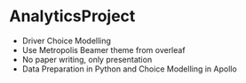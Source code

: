 # AnalyticsProject
* Driver Choice Modelling 
* Use Metropolis Beamer theme from overleaf
* No paper writing, only presentation
* Data Preparation in Python and Choice Modelling in Apollo
